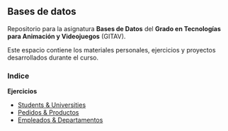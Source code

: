 ## Bases de datos

Repositorio para la asignatura **Bases de Datos** del **Grado en Tecnologías para Animación y Videojuegos** (GITAV).

Este espacio contiene los materiales personales, ejercicios y proyectos desarrollados durante el curso.

### Indice

**Ejercicios**
- [Students & Universities](/ejercicios/ej1/)
- [Pedidos & Productos](/ejercicios/ej2/)
- [Empleados & Departamentos](/ejercicios/ej3/)